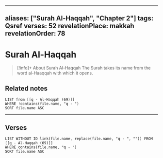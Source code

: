 
---
aliases: ["Surah Al-Haqqah", "Chapter 2"]
tags: Qsref
verses: 52
revelationPlace: makkah
revelationOrder: 78
---

# Surah Al-Haqqah

> [!info]+ About Surah Al-Haqqah
> The Surah takes its name from the word al-Haaqqah with which it opens.

## Related notes
```dataview
LIST from [[q - Al-Haqqah (69)]]
WHERE !contains(file.name, "q - ")
SORT file.name ASC
```

---

## Verses
```dataview
LIST WITHOUT ID link(file.name, replace(file.name, "q - ", "")) FROM [[q - Al-Haqqah (69)]]
WHERE contains(file.name, "q - ")
SORT file.name ASC
```

